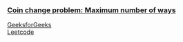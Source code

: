 ### [Coin change problem: Maximum number of ways](https://www.youtube.com/watch?v=I4UR2T6Ro3w&list=PL_z_8CaSLPWekqhdCPmFohncHwz8TY2Go&index=15&t=34s)   
[GeeksforGeeks](https://www.geeksforgeeks.org/coin-change-dp-7/)     
[Leetcode](https://leetcode.com/problems/coin-change-2/)
